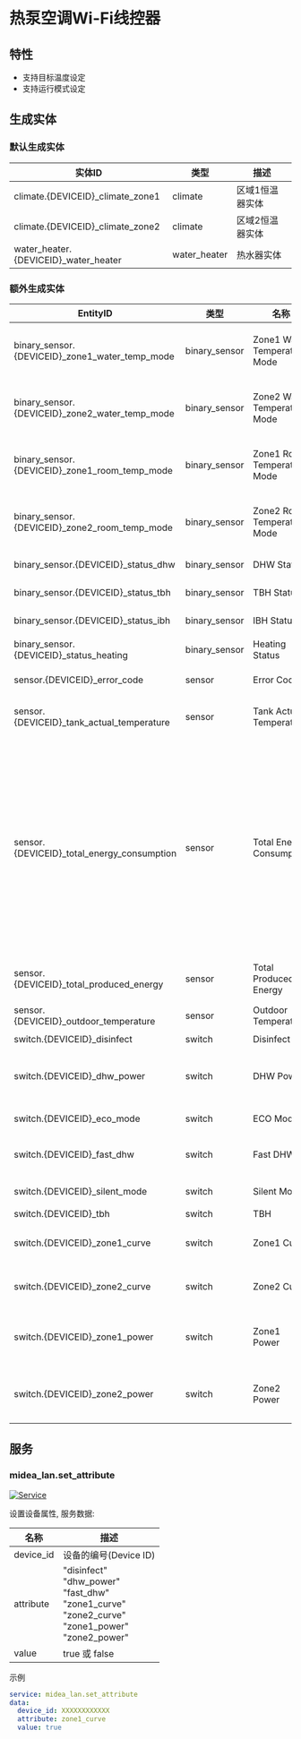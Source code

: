 # 热泵空调Wi-Fi线控器

## 特性

- 支持目标温度设定
- 支持运行模式设定

## 生成实体

### 默认生成实体

| 实体ID                                | 类型         | 描述            |
| ------------------------------------- | ------------ | --------------- |
| climate.{DEVICEID}\_climate_zone1     | climate      | 区域1恒温器实体 |
| climate.{DEVICEID}\_climate_zone2     | climate      | 区域2恒温器实体 |
| water_heater.{DEVICEID}\_water_heater | water_heater | 热水器实体      |

### 额外生成实体

| EntityID                                        | 类型          | 名称                         | 描述                                                                |
| ----------------------------------------------- | ------------- | ---------------------------- | ------------------------------------------------------------------- |
| binary_sensor.{DEVICEID}\_zone1_water_temp_mode | binary_sensor | Zone1 Water Temperature Mode | 区域1水温模式                                                       |
| binary_sensor.{DEVICEID}\_zone2_water_temp_mode | binary_sensor | Zone2 Water Temperature Mode | 区域2水温模式                                                       |
| binary_sensor.{DEVICEID}\_zone1_room_temp_mode  | binary_sensor | Zone1 Room Temperature Mode  | 区域1室温模式                                                       |
| binary_sensor.{DEVICEID}\_zone2_room_temp_mode  | binary_sensor | Zone2 Room Temperature Mode  | 区域2室温模式                                                       |
| binary_sensor.{DEVICEID}\_status_dhw            | binary_sensor | DHW Status                   | DHW状态                                                             |
| binary_sensor.{DEVICEID}\_status_tbh            | binary_sensor | TBH Status                   | TBH状态                                                             |
| binary_sensor.{DEVICEID}\_status_ibh            | binary_sensor | IBH Status                   | IBH状态                                                             |
| binary_sensor.{DEVICEID}\_status_heating        | binary_sensor | Heating Status               | 加热状态                                                            |
| sensor.{DEVICEID}\_error_code                   | sensor        | Error Code                   | 错误码                                                              |
| sensor.{DEVICEID}\_tank_actual_temperature      | sensor        | Tank Actual Temperature      | 水箱实际温度                                                        |
| sensor.{DEVICEID}\_total_energy_consumption     | sensor        | Total Energy Consumption     | 总能耗。</br>第一个值可能会延迟，因为更新仅在设备处于活动状态时发送 |
| sensor.{DEVICEID}\_total_produced_energy        | sensor        | Total Produced Energy        | 总计产生能量                                                        |
| sensor.{DEVICEID}\_outdoor_temperature          | sensor        | Outdoor Temperature          | 室外温度                                                            |
| switch.{DEVICEID}\_disinfect                    | switch        | Disinfect                    | 消毒                                                                |
| switch.{DEVICEID}\_dhw_power                    | switch        | DHW Power                    | 生活热水电源开关                                                    |
| switch.{DEVICEID}\_eco_mode                     | switch        | ECO Mode                     | ECO模式                                                             |
| switch.{DEVICEID}\_fast_dhw                     | switch        | Fast DHW                     | 快速生活热水                                                        |
| switch.{DEVICEID}\_silent_mode                  | switch        | Silent Mode                  | 静音模式                                                            |
| switch.{DEVICEID}\_tbh                          | switch        | TBH                          | TBH                                                                 |
| switch.{DEVICEID}\_zone1_curve                  | switch        | Zone1 Curve                  | 区域1曲线                                                           |
| switch.{DEVICEID}\_zone2_curve                  | switch        | Zone2 Curve                  | 区域2曲线                                                           |
| switch.{DEVICEID}\_zone1_power                  | switch        | Zone1 Power                  | 区域1恒温器开关                                                     |
| switch.{DEVICEID}\_zone2_power                  | switch        | Zone2 Power                  | 区域2恒温器开关                                                     |

## 服务

### midea_lan.set_attribute

[![Service](https://my.home-assistant.io/badges/developer_call_service.svg)](https://my.home-assistant.io/redirect/developer_call_service/?service=midea_lan.set_attribute)

设置设备属性, 服务数据:

| 名称      | 描述                                                                                                               |
| --------- | ------------------------------------------------------------------------------------------------------------------ |
| device_id | 设备的编号(Device ID)                                                                                              |
| attribute | "disinfect"<br/>"dhw_power"<br/>"fast_dhw"<br/>"zone1_curve"<br/>"zone2_curve"<br/>"zone1_power"<br/>"zone2_power" |
| value     | true 或 false                                                                                                      |

示例

```yaml
service: midea_lan.set_attribute
data:
  device_id: XXXXXXXXXXXX
  attribute: zone1_curve
  value: true
```
